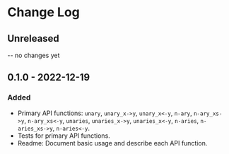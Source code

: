 # Change Log

## Unreleased
-- no changes yet

## 0.1.0 - 2022-12-19
### Added
- Primary API functions: `unary`, `unary_x->y`, `unary_x<-y`, `n-ary`, `n-ary_xs->y`, `n-ary_xs<-y`, `unaries`, `unaries_x->y`, `unaries_x<-y`, `n-aries`, `n-aries_xs->y`, `n-aries<-y`.
- Tests for primary API functions.
- Readme: Document basic usage and describe each API function.

[Unreleased]: https://github.com/skylize/fgen/compare/tag/v0.1.0...HEAD
[0.1.0]: https://github.com/skylize/fgen/releases/tag/v0.1.0
